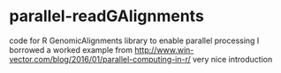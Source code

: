 # parallel-readGAlignments
code for R GenomicAlignments library to enable parallel processing
I borrowed a worked example from http://www.win-vector.com/blog/2016/01/parallel-computing-in-r/
very nice introduction
